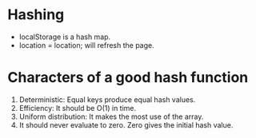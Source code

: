 # Hashing

- localStorage is a hash map.
- location = location; will refresh the page.

# Characters of a good hash function

1. Deterministic: Equal keys produce equal hash values.
2. Efficiency: It should be O(1) in time.
3. Uniform distribution: It makes the most use of the array.
4. It should never evaluate to zero. Zero gives the initial hash value.
